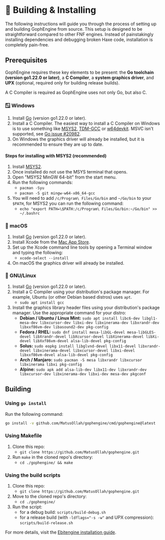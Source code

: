 # 🔨 Building & Installing

The following instructions will guide you through the process of setting up and building GophEngine from source. This setup is designed to be straightforward compared to other FNF engines.
Instead of painstakingly installing dependencies and debugging broken Haxe code, installation is completely pain-free.

## Prerequisites

GophEngine requires these key elements to be present: the **Go toolchain (version go1.22.0 or later)**, a **C Compiler**, a **system graphics driver**, and **UPX** (optional, required only for building release builds).

A C Compiler is required as GophEngine uses not only Go, but also C.

### 🪟 Windows

1. Install [Go](https://go.dev) (version go1.22.0 or later).
2. Install a C Compiler. The easiest way to install a C Compiler on Windows is to use something like [MSYS2](https://www.msys2.org/), [TDM-GCC](https://jmeubank.github.io/tdm-gcc/download/) or [w64devkit](https://github.com/skeeto/w64devkit). MSVC isn't supported, see [Go issue #20982](https://github.com/golang/go/issues/20982).
3. On Windows the graphics driver will already be installed, but it is recommended to ensure they are up to date.

#### Steps for installing with MSYS2 (recommended)

1. Install [MSYS2](https://www.msys2.org/).
2. Once installed do not use the MSYS terminal that opens.
3. Open "MSYS2 MinGW 64-bit" from the start menu.
4. Run the following commands:
    * `pacman -Syu`
    * `pacman -S git mingw-w64-x86_64-gcc`
5. You will need to add `/c/Program\ Files/Go/bin` and `~/Go/bin` to your `$PATH`, for MSYS2 you can run the following command:
    * `echo "export PATH=\$PATH:/c/Program\ Files/Go/bin:~/Go/bin" >> ~/.bashrc`

### 🍎 macOS

1. Install [Go](https://go.dev) (version go1.22.0 or later).
2. Install Xcode from the [Mac App Store](https://apps.apple.com/us/app/xcode/id497799835?mt=12).
3. Set up the Xcode command line tools by opening a Terminal window and typing the following:
    * `xcode-select --install`
4. On macOS the graphics driver will already be installed.

### 🐧 GNU/Linux

1. Install [Go](https://go.dev) (version go1.22.0 or later).
2. Install a C Compiler using your distribution's package manager. For example, Ubuntu (or other Debian based distros) uses `apt`.
    * `sudo apt install gcc`
3. Install the graphics library header files using your distribution's package manager. Use the appropriate command for your distro:
    * **Debian / Ubuntu / Linux Mint:** `sudo apt install libc6-dev libgl1-mesa-dev libxcursor-dev libxi-dev libxinerama-dev libxrandr-dev libxxf86vm-dev libasound2-dev pkg-config`
    * **Fedora / RHEL:** `sudo dnf install mesa-libGL-devel mesa-libGLES-devel libXrandr-devel libXcursor-devel libXinerama-devel libXi-devel libXxf86vm-devel alsa-lib-devel pkg-config`
    * **Solus:** `sudo eopkg install libglvnd-devel libx11-devel libxrandr-devel libxinerama-devel libxcursor-devel libxi-devel libxxf86vm-devel alsa-lib-devel pkg-config`
    * **Arch / Manjaro:** `sudo pacman -S mesa libxrandr libxcursor libxinerama libxi pkg-config`
    * **Alpine:** `sudo apk add alsa-lib-dev libx11-dev libxrandr-dev libxcursor-dev libxinerama-dev libxi-dev mesa-dev pkgconf`

## Building

### Using `go install`

Run the following command:

```sh
go install -v github.com/MatusOllah/gophengine/cmd/gophengine@latest
```

### Using Makefile

1. Clone this repo:
    * `git clone https://github.com/MatusOllah/gophengine.git`
2. Run `make` in the cloned repo's directory:
    * `cd ./gophengine/ && make`

### Using the build scripts

1. Clone this repo:
    * `git clone https://github.com/MatusOllah/gophengine.git`
2. Move to the cloned repo's directory:
    * `cd ./gophengine/`
3. Run the script:
    * for a debug build: `scripts/build-debug.sh`
    * for a release build (with `-ldflags="-s -w"` and UPX compression): `scripts/build-release.sh`

For more details, visit the [Ebitengine installation guide](https://ebitengine.org/en/documents/install.html).
